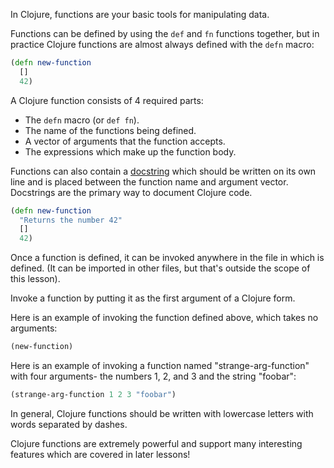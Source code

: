 In Clojure, functions are your basic tools for manipulating data.

Functions can be defined by using the `def` and `fn` functions together, but in practice Clojure functions are almost always defined with the `defn` macro:

```clojure
(defn new-function
  []
  42)
```

A Clojure function consists of 4 required parts:

- The `defn` macro (or `def fn`).
- The name of the functions being defined.
- A vector of arguments that the function accepts.
- The expressions which make up the function body.

Functions can also contain a [docstring](https://github.com/bbatsov/clojure-style-guide#documentation) which should be written on its own line and is placed between the function name and argument vector. Docstrings are the primary way to document Clojure code.

```clojure
(defn new-function
  "Returns the number 42"
  []
  42)
```

Once a function is defined, it can be invoked anywhere in the file in which is defined. (It can be imported in other files, but that's outside the scope of this lesson). 

Invoke a function by putting it as the first argument of a Clojure form.

Here is an example of invoking the function defined above, which takes no arguments:

```clojure
(new-function)
```

Here is an example of invoking a function named "strange-arg-function" with four arguments- the numbers 1, 2, and 3 and the string "foobar":

```clojure
(strange-arg-function 1 2 3 "foobar")
```

In general, Clojure functions should be written with lowercase letters with words separated by dashes.

Clojure functions are extremely powerful and support many interesting features which are covered in later lessons!
